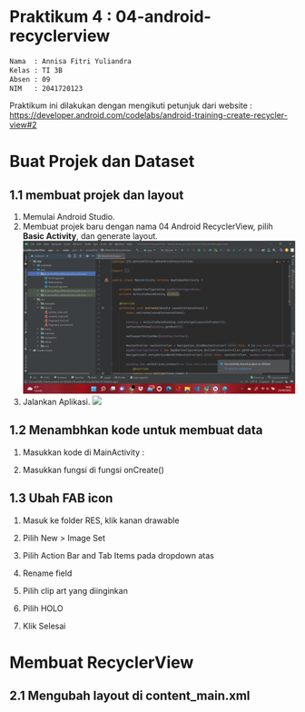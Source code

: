 # Praktikum 4 : 04-android-recyclerview
    Nama  : Annisa Fitri Yuliandra
    Kelas : TI 3B
    Absen : 09
    NIM   : 2041720123
  Praktikum ini dilakukan dengan mengikuti petunjuk dari website : https://developer.android.com/codelabs/android-training-create-recycler-view#2
# Buat Projek dan Dataset
## 1.1 membuat projek dan layout
1. Memulai Android Studio.
2. Membuat projek baru dengan nama 04 Android RecyclerView, pilih **Basic Activity**, dan generate layout.
![](images/1.png)
3. Jalankan Aplikasi.
![](images/2.png)
## 1.2 Menambhkan kode untuk membuat data
1. Masukkan kode di MainActivity :

2. Masukkan fungsi di fungsi onCreate()

## 1.3 Ubah FAB icon
1. Masuk ke folder RES, klik kanan drawable

2. Pilih New > Image Set

3. Pilih Action Bar and Tab Items pada dropdown atas

4. Rename field

5. Pilih clip art yang diinginkan

6. Pilih HOLO

7. Klik Selesai

# Membuat RecyclerView
## 2.1 Mengubah layout di content_main.xml

